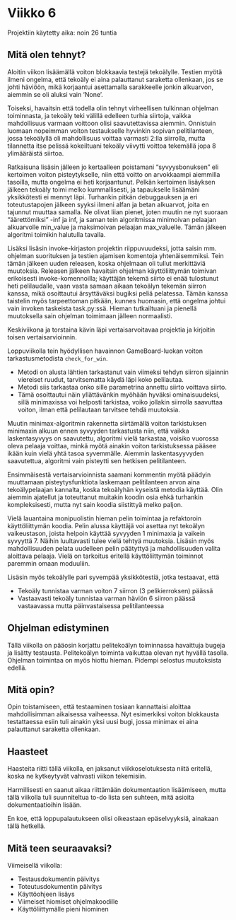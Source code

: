 # Viikko 6
Projektiin käytetty aika: noin 26 tuntia

## Mitä olen tehnyt?
Aloitin viikon lisäämällä voiton blokkaavia testejä tekoälylle. Testien myötä ilmeni ongelma, että tekoäly 
ei aina palauttanut saraketta ollenkaan, jos se johti häviöön, mikä korjaantui asettamalla sarakkeelle jonkin alkuarvon, 
aiemmin se oli aluksi vain ‘None’. 

Toiseksi, havaitsin että todella olin tehnyt virheellisen tulkinnan ohjelman toiminnasta, ja tekoäly teki välillä edelleen
turhia siirtoja, vaikka mahdollisuus varmaan voittoon olisi saavutettavissa aiemmin. 
Onnistuin luomaan nopeimman voiton testaukselle hyvinkin sopivan pelitilanteen, jossa tekoälyllä 
oli mahdollisuus voittaa varmasti 2:lla siirrolla, mutta tilannetta itse pelissä kokeiltuani tekoäly 
viivytti voittoa tekemällä jopa 8 ylimääräistä siirtoa. 

Ratkaisuna lisäsin jälleen jo kertaalleen poistamani “syvyysbonuksen” eli kertoimen voiton pisteytykselle, 
niin että voitto on arvokkaampi aiemmilla tasoilla, mutta ongelma ei heti korjaantunut. 
Pelkän kertoimen lisäyksen jälkeen tekoäly toimi melko kummallisesti, ja tapaukselle lisäämäni yksikkötesti ei mennyt läpi. 
Turhankin pitkän debuggauksen ja eri toteutustapojen jälkeen syyksi ilmeni alfan ja betan alkuarvot, joita en tajunnut muuttaa samalla. 
Ne olivat liian pienet, joten muutin ne nyt suoraan “äärettömiksi” -inf ja inf, ja saman tein algoritmissa minimoivan pelaajan 
alkuarvolle min_value ja maksimoivan pelaajan max_valuelle. Tämän jälkeen algoritmi toimikin halutulla tavalla. 

Lisäksi lisäsin invoke-kirjaston projektin riippuvuudeksi, jotta saisin mm. ohjelman suorituksen ja testien ajamisen komentoja yhtenäisemmiksi. 
Tein tämän jälkeen uuden releasen, koska ohjelmaan oli tullut merkittäviä muutoksia. Releasen jälkeen havaitsin ohjelman käyttöliittymän
toimivan erikoisesti invoke-komennoilla; käyttäjän tekemä siirto ei enää tulostunut heti pelilaudalle, vaan vasta samaan aikaan 
tekoälyn tekemän siirron kanssa, mikä osoittautui ärsyttäväksi bugiksi peliä pelatessa. 
Tämän kanssa taistelin myös tarpeettoman pitkään, kunnes huomasin, että ongelma johtui vain invoken taskeista task.py:ssä.
Hieman tutkailtuani ja pienellä muutoksella sain ohjelman toimimaan jälleen normaalisti.

Keskiviikona ja torstaina kävin läpi vertaisarvoitavaa projektia ja kirjoitin toisen vertaisarvioinnin. 

Loppuviikolla tein hyödyllisen havainnon GameBoard-luokan voiton tarkastusmetodista `check_for_win`. 
- Metodi on alusta lähtien tarkastanut vain viimeksi tehdyn siirron sijainnin viereiset ruudut, tarvitsematta käydä läpi koko pelilautaa.
- Metodi siis tarkastaa onko sille parametrina annettu siirto voittava siirto.
- Tämä osoittautui näin yllättävänkin myöhään hyväksi ominaisuudeksi, sillä minimaxissa voi helposti tarkistaa, 
voiko jollakin siirrolla saavuttaa voiton, ilman että pelilautaan tarvitsee tehdä muutoksia.

Muutin minimax-algoritmin rakennetta siirtämällä voiton tarkistuksen minimaxin alkuun ennen syvyyden tarkastusta niin,
että vaikka laskentasyvyys on saavutettu, algoritmi vielä tarkastaa, voisiko vuorossa oleva pelaaja voittaa, 
minkä myötä ainakin voiton tarkistuksessa pääsee ikään kuin vielä yhtä tasoa syvemmälle. 
Aiemmin laskentasyyvyden saavutettua, algoritmi vain pisteytti sen hetkisen pelitilanteen.

Ensimmäisestä vertaisarvioinnista saamani kommentin myötä päädyin muuttamaan pisteytysfunktiota laskemaan pelitilanteen
arvon aina tekoälypelaajan kannalta, koska tekoälyhän kyseistä metodia käyttää. Olin aiemmin ajatellut ja toteuttanut 
muitakin koodin osia ehkä turhankin kompleksisesti, mutta nyt sain koodia siistittyä melko paljon.

Vielä lauantaina monipuolistin hieman pelin toimintaa ja refaktoroin käyttöliittymän koodia. 
Pelin alussa käyttäjä voi asettaa nyt tekoälyn vaikeustason, joista helpoin käyttää syvyyden 1 minimaxia ja vaikein syvyyttä 7. Näihin
luultavasti tulee vielä tehtyä muutoksia. Lisäsin myös mahdollisuuden pelata uudelleen pelin päätyttyä ja mahdollisuuden valita aloittava pelaaja. 
Vielä on tarkoitus eritellä käyttöliittymän toiminnot paremmin omaan moduuliin.

Lisäsin myös tekoälylle pari syvempää yksikkötestiä, jotka testaavat, että
- Tekoäly tunnistaa varman voiton 7 siirron (3 pelikierroksen) päässä
- Vastaavasti tekoäly tunnistaa varman häviön 6 siirron päässä vastaavassa mutta päinvastaisessa pelitilanteessa


## Ohjelman edistyminen
Tällä viikolla on pääosin korjattu pelitekoälyn toiminnassa havaittuja bugeja ja lisätty testausta. 
Pelitekoälyn toiminta vaikuttaa olevan nyt hyvällä tasolla. Ohjelman toimintaa on myös hiottu hieman.
Pidempi selostus muutoksista edellä.

## Mitä opin?
Opin toistamiseen, että testaaminen tosiaan kannattaisi aloittaa mahdollisimman aikaisessa vaiheessa. Nyt esimerkiksi voiton
blokkausta testattaessa esiin tuli ainakin yksi uusi bugi, jossa minimax ei aina palauttanut saraketta ollenkaan.

## Haasteet
Haasteita riitti tällä viikolla, en jaksanut viikkoselotuksesta niitä eritellä, koska ne kytkeytyvät vahvasti viikon tekemisiin.

Harmillisesti en saanut aikaa riittämään dokumentaation lisäämiseen, mutta tällä viikolla tuli 
suunniteltua to-do lista sen suhteen, mitä asioita dokumentaatioihin lisään.

En koe, että loppupalautukseen olisi oikeastaan epäselvyyksiä, ainakaan tällä hetkellä.

## Mitä teen seuraavaksi?
Viimeisellä viikolla:
- Testausdokumentin päivitys
- Toteutusdokumentin päivitys
- Käyttöohjeen lisäys
- Viimeiset hiomiset ohjelmakoodille
- Käyttöliittymälle pieni hiominen
